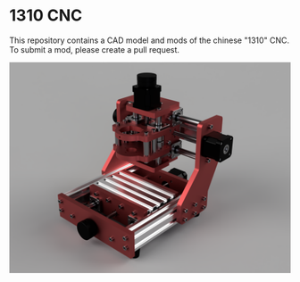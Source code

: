 # 1310 CNC

This repository contains a CAD model and mods of the chinese "1310" CNC.
To submit a mod, please create a pull request.

![render01](Renders/1310-cnc-render01.png)
